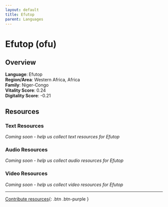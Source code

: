 ```yaml
---
layout: default
title: Efutop
parent: Languages
---
```


# Efutop (ofu)

## Overview

**Language**: Efutop  
**Region/Area**: Western Africa, Africa  
**Family**: Niger-Congo  
**Vitality Score**: 0.24  
**Digitality Score**: -0.21  

## Resources

### Text Resources
*Coming soon - help us collect text resources for Efutop*

### Audio Resources
*Coming soon - help us collect audio resources for Efutop*

### Video Resources
*Coming soon - help us collect video resources for Efutop*

---

[Contribute resources](https://fairtrain.github.io/){: .btn .btn-purple }
